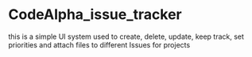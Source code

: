 # CodeAlpha_issue_tracker
this is a simple UI system used to create, delete, update, keep track, set priorities and attach files to different Issues for projects
